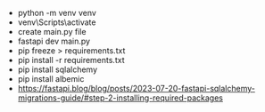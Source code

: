 - python -m venv venv
- venv\Scripts\activate
- create main.py file
- fastapi dev main.py
- pip freeze > requirements.txt
- pip install -r requirements.txt
- pip install sqlalchemy
- pip install albemic
- https://fastapi.blog/blog/posts/2023-07-20-fastapi-sqlalchemy-migrations-guide/#step-2-installing-required-packages